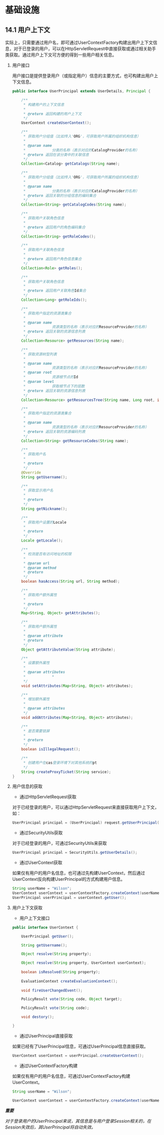 # 基础设施

## 14.1 用户上下文

实际上，只需要通过用户名，即可通过UserContextFactory构建出用户上下文信息，对于已登录的用户，可以在HttpServletRequest中直接获取或通过相关助手类获取。通过用户上下文可方便的得到一些用户相关信息。

1. 用户接口

    用户接口是提供登录用户（或指定用户）信息的主要方式，也可构建出用户上下文信息。
    
    ```java
    public interface UserPrincipal extends UserDetails, Principal {
    
    	/**
    	 * 构建用户的上下文信息
    	 * 
    	 * @return 返回构建的用户上下文
    	 */
    	UserContext createUserContext();
    
    	/**
    	 * 获取用户分组值（比如传入'ORG'，可获取用户所属的组织机构信息）
    	 * 
    	 * @param name
    	 *            分类的名称（表示对应的CatalogProvider的名称）
    	 * @return 返回在该分类中的关联信息
    	 */
    	Collection<Catalog> getCatalogs(String name);
    
    	/**
    	 * 获取用户分组值（比如传入'ORG'，可获取用户所属的组织机构信息）
    	 * 
    	 * @param name
    	 *            分类的名称（表示对应的CatalogProvider的名称）
    	 * @return 返回关联的分组信息的编码集合
    	 */
    	Collection<String> getCatalogCodes(String name);
    
    	/**
    	 * 获取用户关联角色信息
    	 * 
    	 * @return 返回用户的角色编码集合
    	 */
    	Collection<String> getRoleCodes();
    
    	/**
    	 * 获取用户关联角色信息
    	 * 
    	 * @return 返回用户角色信息集合
    	 */
    	Collection<Role> getRoles();
    
    	/**
    	 * 获取用户关联角色信息
    	 * 
    	 * @return 返回用户关联角色Id集合
    	 */
    	Collection<Long> getRoleIds();
    
    	/**
    	 * 获取用户指定的资源类集合
    	 * 
    	 * @param name
    	 *            资源类型的名称（表示对应的ResourceProvider的名称）
    	 * @return 返回关联的资源信息列表
    	 */
    	Collection<Resource> getResources(String name);
    
    	/**
    	 * 获取资源树型列表
    	 * 
    	 * @param name
    	 *            资源类型的名称（表示对应的ResourceProvider的名称）
    	 * @param root
    	 *            资源根节点的Id
    	 * @param level
    	 *            获取根节点下的层数
    	 * @return 返回关联的资源信息列表
    	 */
    	Collection<Resource> getResourcesTree(String name, Long root, int level);
    
    	/**
    	 * 获取用户指定的资源类集合
    	 * 
    	 * @param name
    	 *            资源类型的名称（表示对应的ResourceProvider的名称）
    	 * @return 返回关联的资源编码列表
    	 */
    	Collection<String> getResourceCodes(String name);
    
    	/**
    	 * 获取用户名
    	 * 
    	 * @return
    	 */
    	@Override
    	String getUsername();
    
    	/**
    	 * 获取显示用户名
    	 * 
    	 * @return
    	 */
    	String getNickname();
    
    	/**
    	 * 获取用户设置的Locale
    	 * 
    	 * @return
    	 */
    	Locale getLocale();
    
    	/**
    	 * 检测是否有访问地址的权限
    	 * 
    	 * @param url
    	 * @param method
    	 * @return
    	 */
    	boolean hasAccess(String url, String method);
    
    	/**
    	 * 获取用户额外属性
    	 * 
    	 * @return
    	 */
    	Map<String, Object> getAttributes();
    
    	/**
    	 * 获取用户额外属性
    	 * 
    	 * @param attribute
    	 * @return
    	 */
    	Object getAttributeValue(String attribute);
    
    	/**
    	 * 设置额外属性
    	 * 
    	 * @param attributes
    	 *            *
    	 */
    	void setAttributes(Map<String, Object> attributes);
    
    	/**
    	 * 增加额外属性
    	 * 
    	 * @param attributes
    	 */
    	void addAttributes(Map<String, Object> attributes);
    
    	/**
    	 * 是否需要锁屏
    	 * 
    	 * @return
    	 */
    	boolean isIllegalRequest();
    
    	/**
    	 * 创建用户在cas登录环境下对其他系统的pt
    	 */
    	String createProxyTicket(String service);
    }    
    ```
    
2. 用户信息的获取

    * 通过HttpServletRequest获取
    
    对于已经登录的用户，可以通过HttpServletRequest来直接获取用户上下文，如：
    
    ```java
    UserPrincipal principal = (UserPrincipal) request.getUserPrincipal();
    ```
    * 通过SecurityUtils获取
    
    对于已经登录的用户，可通过SecurityUtils来获取
    
    ```java
    UserPrincipal principal = SecurityUtils.getUserDetails();
    ```
    
    * 通过UserContext获取
    
    如果仅有用户的用户名信息，也可通过先构建UserContext，然后通过UserContext反向构建UserPrincipal的方式构建用户信息。
    
    ```java
    String userName = "Wilson";
    UserContext userContext = userContextFactory.createContext(userName);
    UserPrincipal userPrincipal = userContext.getUser();
    ```
    
3. 用户上下文获取

    * 用户上下文接口
    
    ```java
    public interface UserContext {
    
        UserPrincipal getUser();
 
        String getUsername();

        Object resolve(String property);
    
        Object resolve(String property, UserContext userContext);
  
        boolean isResolved(String property);
  
        EvaluationContext createEvaluationContext();
  
        void fireUserChangedEvent();

        PolicyResult vote(String code, Object target);
    
        PolicyResult vote(String code);
    
        void destory();
    
    }    
    ```
    
    * 通过UserPrincipal直接获取
    
    如果已经有了UserPrincipal信息，可通过UserPrincipal信息直接获取。
    
    ```java
    UserContext userContext = userPrincipal.createUserContext();
    ```
    
    * 通过UserContextFactory构建
    
    如果仅有用户的用户名信息，可通过UserContextFactory构建UserContext。
    
    ```java
    String userName = "Wilson";
    
    UserContext userContext = userContextFactory.createContext(userName);
    ```

***重要***

*对于登录用户的UserPrincipal来说，其信息是与用户登录Session相关的，在Session失效后，其UserPrincipal将自动失效。*    
    
